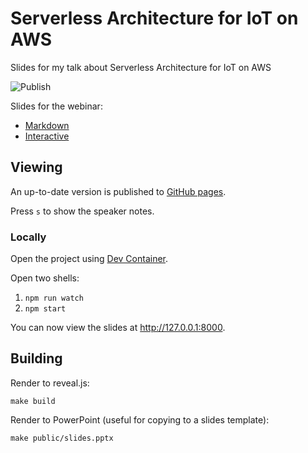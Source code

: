 # Serverless Architecture for IoT on AWS

Slides for my talk about Serverless Architecture for IoT on AWS

![Publish](https://github.com/coderbyheart/aws-iot-serverless-architecture/workflows/Publish/badge.svg?branch=saga)

Slides for the webinar:

- [Markdown](./slides.md)
- [Interactive](https://coderbyheart.github.io/aws-iot-serverless-architecture/index.html)

## Viewing

An up-to-date version is published to
[GitHub pages](https://coderbyheart.github.io/aws-iot-serverless-architecture/index.html).

Press `s` to show the speaker notes.

### Locally

Open the project using
[Dev Container](https://code.visualstudio.com/docs/remote/containers).

Open two shells:

1. `npm run watch`
2. `npm start`

You can now view the slides at <http://127.0.0.1:8000>.

## Building

Render to reveal.js:

    make build

Render to PowerPoint (useful for copying to a slides template):

    make public/slides.pptx
